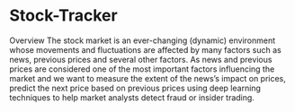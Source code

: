 # Stock-Tracker
Overview
The stock market is an ever-changing (dynamic) environment whose movements and fluctuations are affected by many factors such as news, previous prices and several other factors. As news and previous prices are considered one of the most important factors influencing the market and we want to measure the extent of the news’s impact on prices, predict the next price based on previous prices using deep learning techniques to help market analysts detect fraud or insider trading.
